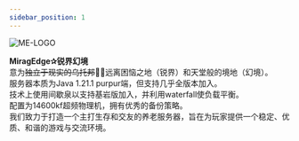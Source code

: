```yaml
---
sidebar_position: 1
---
```


![ME-LOGO](/img/ME-logo.png "锐界幻境")

**MiragEdge✰锐界幻境**  
意为~~独立于现实的乌托邦~~👼🏻远离困恼之地（锐界）和天堂般的境地（幻境）。  
服务器本质为Java 1.21.1 purpur端，但支持几乎全版本加入。  
技术上使用间歇泉以支持基岩版加入，并利用waterfall使负载平衡。  
配置为14600kf超频物理机，拥有优秀的备份策略。  
我们致力于打造一个主打生存和交友的养老服务器，旨在为玩家提供一个稳定、优质、和谐的游戏与交流环境。